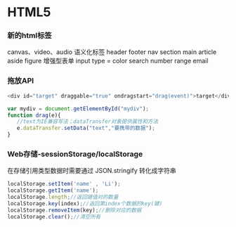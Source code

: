 # HTML5

### 新的html标签  

canvas、video、audio
语义化标签 header footer nav section main article aside figure
增强型表单 input type = color search number range email

### 拖放API

```js
<div id="target" draggable="true" ondragstart="drag(event)">target</div>

var mydiv = document.getElementById("mydiv");
function drag(e){
   //text为IE兼容写法；dataTransfer对象提供属性和方法
   e.dataTransfer.setData("text","要携带的数据");
}
```

### Web存储-sessionStorage/localStorage

在存储引用类型数据时需要通过 JSON.stringify 转化成字符串
```js
localStorage.setItem('name' , 'Li');
localStorage.getItem('name');
localStorage.length;//返回键值对的数量
localStorage.key(index);//返回第index个数据的key(键)
localStorage.removeItem(key);//删除对应的数据
localStorage.clear();//清空所有

```
